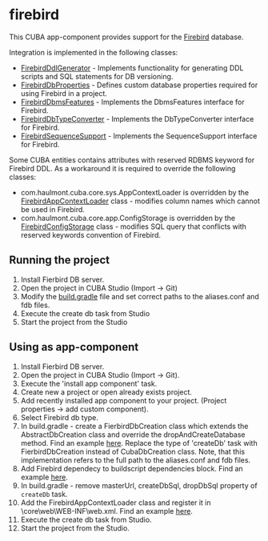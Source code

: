 # firebird
This CUBA app-component provides support for the [Firebird](https://firebirdsql.org/) database.

Integration is implemented in the following classes:

* [FirebirdDdlGenerator](https://github.com/comru/firebird/blob/master/modules/core/src/com/haulmont/studio/db/firebird/FirebirdDdlGenerator.groovy) -
 Implements functionality for generating DDL scripts and SQL statements for DB versioning.
* [FirebirdDbProperties](https://github.com/comru/firebird/blob/master/modules/core/src/com/haulmont/studio/db/firebird/FirebirdDbProperties.groovy) -
 Defines custom database properties required for using Firebird in a project.
* [FirebirdDbmsFeatures](https://github.com/comru/firebird/blob/master/modules/core/src/com/haulmont/cuba/core/sys/persistence/FirebirdDbmsFeatures.java) -
 Implements the DbmsFeatures interface for Firebird.
* [FirebirdDbTypeConverter](https://github.com/comru/firebird/blob/master/modules/core/src/com/haulmont/cuba/core/sys/persistence/FirebirdDbTypeConverter.java) -
 Implements the DbTypeConverter interface for Firebird.
* [FirebirdSequenceSupport](https://github.com/comru/firebird/blob/master/modules/core/src/com/haulmont/cuba/core/sys/persistence/FirebirdSequenceSupport.java) -
 Implements the SequenceSupport interface for Firebird.

Some CUBA entities contains attributes with reserved RDBMS keyword for Firebird DDL. As a workaround it is required to override the following classes:

* com.haulmont.cuba.core.sys.AppContextLoader is overridden by the
[FirebirdAppContextLoader](https://github.com/comru/firebird/blob/master/modules/core/src/com/company/firebird4/core/FirebirdAppContextLoader.java) class -
modifies column names which cannot be used in Firebird.
* com.haulmont.cuba.core.app.ConfigStorage is overridden by the
[FirebirdConfigStorage](https://github.com/comru/firebird/blob/master/modules/core/src/com/company/firebird4/core/FirebirdConfigStorage.java) class -
modifies SQL query that conflicts with reserved keywords convention of Firebird.

## Running the project

1. Install Fierbird DB server.
2. Open the project in CUBA Studio (Import -> Git)
3. Modify the [build.gradle](https://github.com/comru/firebird/blob/master/build.gradle#L230) file and set correct paths
to the aliases.conf and fdb files.
4. Execute the create db task from Studio
5. Start the project from the Studio

## Using as app-component



1. Install Fierbird DB server.
2. Open the project in CUBA Studio (Import -> Git).
3. Execute the 'install app component' task.
4. Create new a project or open already exists project.
5. Add recently installed app component to your project. (Project properties -> add custom component).
6. Select Firebird db type.
3. In build.gradle - create a FierbirdDbCreation class which extends the AbstractDbCreation class and override
the dropAndCreateDatabase method. Find an example [here](https://github.com/comru/firebird/blob/master/build.gradle#L230).
Replace the type of 'createDb' task with FierbirdDbCreation instead of CubaDbCreation class.
Note, that this implementation refers to the full path to the aliases.conf and fdb files.
7. Add Firebird dependecy to buildscript dependencies block. Find an example
 [here](https://github.com/comru/firebird/blob/master/build.gradle#L17).
8. In build.gradle - remove masterUrl, createDbSql, dropDbSql property of `createDb` task.
9. Add the FirebirdAppContextLoader class and register it in \core\web\WEB-INF\web.xml. Find an example
 [here](https://github.com/comru/firebird/blob/master/modules/core/web/WEB-INF/web.xml#L19).
10. Execute the create db task from Studio.
11. Start the project from the Studio.



